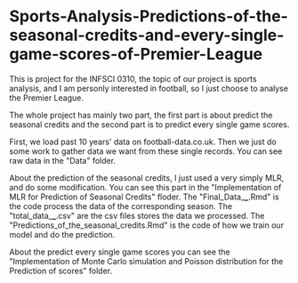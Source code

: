 # Sports-Analysis-Predictions-of-the-seasonal-credits-and-every-single-game-scores-of-Premier-League

This is project for the INFSCI 0310, the topic of our project is sports analysis, and I am personly interested in football, so I just choose to analyse the Premier League.

The whole project has mainly two part, the first part is about predict the seasonal credits and the second part is to predict every single game scores.

First, we load past 10 years' data on football-data.co.uk. Then we just do some work to gather data we want from these single records. You can see raw data in the "Data" folder.

About the prediction of the seasonal credits, I just used a very simply MLR, and do some modification. You can see this part in the "Implementation of MLR for Prediction of Seasonal Credits" floder. The "Final_Data_**_**.Rmd" is the code process the data of the corresponding season. The "total_data_**_**.csv" are the csv files stores the data we processed. The "Predictions_of_the_seasonal_credits.Rmd" is the code of how we train our model and do the prediction. 

About the predict every single game scores you can see the "Implementation of Monte Carlo simulation and Poisson distribution for the Prediction of scores" folder.
